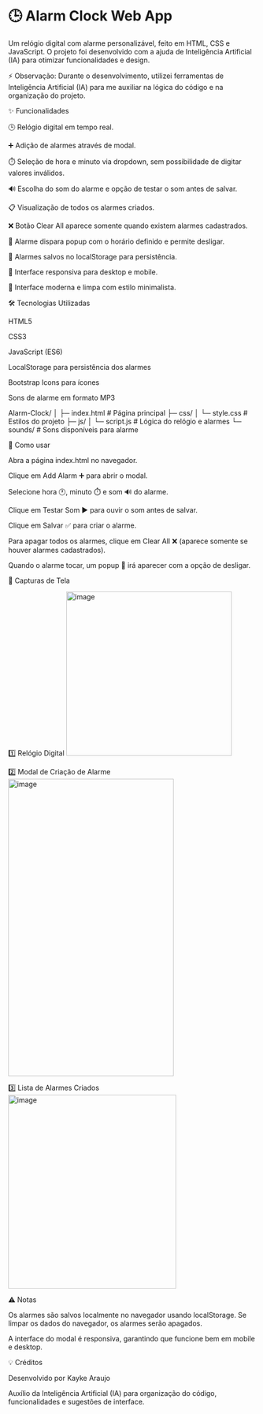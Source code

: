 # 🕒 Alarm Clock Web App

Um relógio digital com alarme personalizável, feito em HTML, CSS e JavaScript.
O projeto foi desenvolvido com a ajuda de Inteligência Artificial (IA) para otimizar funcionalidades e design.

⚡ Observação: Durante o desenvolvimento, utilizei ferramentas de Inteligência Artificial (IA) para me auxiliar na lógica do código e na organização do projeto.

✨ Funcionalidades

🕒 Relógio digital em tempo real.

➕ Adição de alarmes através de modal.

⏱️ Seleção de hora e minuto via dropdown, sem possibilidade de digitar valores inválidos.

🔊 Escolha do som do alarme e opção de testar o som antes de salvar.

📋 Visualização de todos os alarmes criados.

❌ Botão Clear All aparece somente quando existem alarmes cadastrados.

🔔 Alarme dispara popup com o horário definido e permite desligar.

💾 Alarmes salvos no localStorage para persistência.

📱 Interface responsiva para desktop e mobile.

🎨 Interface moderna e limpa com estilo minimalista.

🛠️ Tecnologias Utilizadas

HTML5

CSS3

JavaScript (ES6)

LocalStorage para persistência dos alarmes

Bootstrap Icons para ícones

Sons de alarme em formato MP3

Alarm-Clock/
│
├─ index.html        # Página principal
├─ css/
│  └─ style.css      # Estilos do projeto
├─ js/
│  └─ script.js      # Lógica do relógio e alarmes
└─ sounds/           # Sons disponíveis para alarme


🚀 Como usar

Abra a página index.html no navegador.

Clique em Add Alarm ➕ para abrir o modal.

Selecione hora 🕐, minuto ⏱️ e som 🔊 do alarme.

Clique em Testar Som ▶️ para ouvir o som antes de salvar.

Clique em Salvar ✅ para criar o alarme.

Para apagar todos os alarmes, clique em Clear All ❌ (aparece somente se houver alarmes cadastrados).

Quando o alarme tocar, um popup 🔔 irá aparecer com a opção de desligar.

📸 Capturas de Tela

1️⃣ Relógio Digital
<img width="336" height="333" alt="image" src="https://github.com/user-attachments/assets/b91a118e-8857-4a99-9dbf-ec2d9cc6187b" />


2️⃣ Modal de Criação de Alarme
<img width="336" height="603" alt="image" src="https://github.com/user-attachments/assets/6365e5d0-ac96-4757-aa94-c0465a59770b" />

3️⃣ Lista de Alarmes Criados
<img width="341" height="393" alt="image" src="https://github.com/user-attachments/assets/494e1074-1ff6-4cd0-abc0-4670c6dd0b81" />



⚠️ Notas

Os alarmes são salvos localmente no navegador usando localStorage. Se limpar os dados do navegador, os alarmes serão apagados.

A interface do modal é responsiva, garantindo que funcione bem em mobile e desktop.

💡 Créditos

Desenvolvido por Kayke Araujo

Auxílio da Inteligência Artificial (IA) para organização do código, funcionalidades e sugestões de interface.
